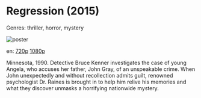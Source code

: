 # Regression (2015)

Genres: thriller, horror, mystery

![poster](http://image.tmdb.org/t/p/w500/d1dtQQfJJWU31cGSFbfhyeLtsTm.jpg)

en:
  [720p](magnet:?xt=urn:btih:403DEA704182EDCC98A7609A53DBF4322072F50A&tr=udp://glotorrents.pw:6969/announce&tr=udp://tracker.opentrackr.org:1337/announce&tr=udp://torrent.gresille.org:80/announce&tr=udp://tracker.openbittorrent.com:80&tr=udp://tracker.coppersurfer.tk:6969&tr=udp://tracker.leechers-paradise.org:6969&tr=udp://p4p.arenabg.ch:1337&tr=udp://tracker.internetwarriors.net:1337)
  [1080p](magnet:?xt=urn:btih:FC71E5F06C52A56B9034A3635F408AF7FFFC5F04&tr=udp://glotorrents.pw:6969/announce&tr=udp://tracker.opentrackr.org:1337/announce&tr=udp://torrent.gresille.org:80/announce&tr=udp://tracker.openbittorrent.com:80&tr=udp://tracker.coppersurfer.tk:6969&tr=udp://tracker.leechers-paradise.org:6969&tr=udp://p4p.arenabg.ch:1337&tr=udp://tracker.internetwarriors.net:1337)
  


Minnesota, 1990. Detective Bruce Kenner investigates the case of young Angela, who accuses her father, John Gray, of an unspeakable crime. When John unexpectedly and without recollection admits guilt, renowned psychologist Dr. Raines is brought in to help him relive his memories and what they discover unmasks a horrifying nationwide mystery.